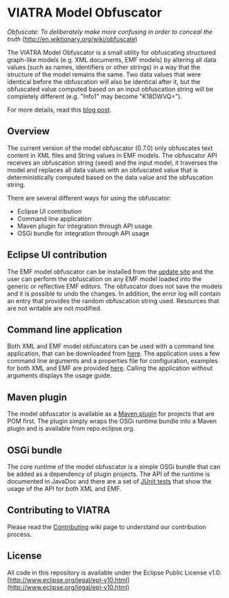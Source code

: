 # VIATRA Model Obfuscator

*Obfuscate: To deliberately make more confusing in order to conceal the truth* (http://en.wiktionary.org/wiki/obfuscate)

The VIATRA Model Obfuscator is a small utility for obfuscating structured graph-like models (e.g. XML documents, EMF models) by altering all data values (such as names, identifiers or other strings) in a way that the structure of the model remains the same. Two data values that were identical before the obfuscation will also be identical after it, but the obfuscated value computed based on an input obfuscation string will be completely different (e.g. "Info1" may become "K18DWVQ=").

For more details, read this [blog post](http://modeling-languages.com/model-obfuscator/).

## Overview

The current version of the model obfuscator (0.7.0) only obfuscates text content in XML files and String values in EMF models. The obfuscator API receives an obfuscation string (seed) and the input model, it traverses the model and replaces all data values with an obfuscated value that is deterministically computed based on the data value and the obfuscation string.

There are several different ways for using the obfuscator:

* Eclipse UI contribution
* Command line application
* Maven plugin for integration through API usage
* OSGi bundle for integration through API usage

## Eclipse UI contribution

The EMF model obfuscator can be installed from the [update site](http://download.eclipse.org/viatra2/modelobfuscator/updates/integration) and the user can perform the obfuscation on any EMF model loaded into the generic or reflective EMF editors. The obfuscator does not save the models and it is possible to undo the changes. In addition, the error log will contain an entry that provides the random obfuscation string used. Resources that are not writable are not modified.

## Command line application

Both XML and EMF model obfuscators can be used with a command line application, that can be downloaded from [here](https://hudson.eclipse.org/viatra/job/viatra-modelobfuscator-master/lastSuccessfulBuild/artifact/releng/org.eclipse.viatra.modelobfuscator.product/target/products/). The application uses a few command line arguments and a properties file for configuration, examples for both XML and EMF are provided [here](http://git.eclipse.org/c/viatra2/org.eclipse.viatra.modelobfuscator.git/tree/plugins/org.eclipse.viatra.modelobfuscator.application). Calling the application without arguments displays the usage guide.

## Maven plugin

The model obfuscator is available as a [Maven plugin](http://git.eclipse.org/c/viatra2/org.eclipse.viatra.modelobfuscator.git/tree/maven/viatra-modelobfuscator-runtime) for projects that are POM first. The plugin simply wraps the OSGi runtime bundle into a Maven plugin and is available from repo.eclipse.org.

## OSGi bundle

The core runtime of the model obfuscator is a simple OSGi bundle that can be added as a dependency of plugin projects. The API of the runtime is documented in JavaDoc and there are a set of [JUnit tests](http://git.eclipse.org/c/viatra2/org.eclipse.viatra.modelobfuscator.git/tree/plugins/org.eclipse.viatra.modelobfuscator.tests) that show the usage of the API for both XML and EMF.

## Contributing to VIATRA

Please read the [Contributing](http://wiki.eclipse.org/VIATRA/Contributing) wiki page to understand our contribution process.

## License

All code in this repository is available under the Eclipse Public License v1.0: [http://www.eclipse.org/legal/epl-v10.html](http://www.eclipse.org/legal/epl-v10.html)
